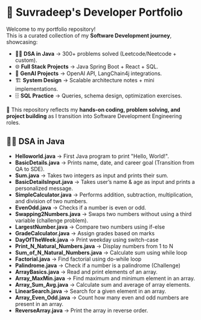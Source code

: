# 🚀 Suvradeep's Developer Portfolio  

Welcome to my portfolio repository!  
This is a curated collection of my **Software Development journey**, showcasing:  

- 🧑‍💻 **DSA in Java** → 300+ problems solved (Leetcode/Neetcode + custom).  
- 🌐 **Full Stack Projects** → Java Spring Boot + React + SQL.  
- 🤖 **GenAI Projects** → OpenAI API, LangChain4j integrations.  
- 🏗️ **System Design** → Scalable architecture notes + mini implementations.  
- 🗄️ **SQL Practice** → Queries, schema design, optimization exercises.  

📌 This repository reflects my **hands-on coding, problem solving, and project building** as I transition into Software Development Engineering roles.  

## 🧑‍💻 **DSA in Java**
- **Helloworld.java** → First Java program to print "Hello, World!".
- **BasicDetails.java** → Prints name, date, and career goal (Transition from QA to SDE).
- **Sum.java** → Takes two integers as input and prints their sum.
- **BasicDetailsInput.java** → Takes user’s name & age as input and prints a personalized message.
- **SimpleCalculator.java** → Performs addition, subtraction, multiplication, and division of two numbers.
- **EvenOdd.java** → Checks if a number is even or odd.
- **Swapping2Numbers.java** → Swaps two numbers without using a third variable (challenge problem).
- **LargestNumber.java** → Compare two numbers using if-else  
- **GradeCalculator.java** → Assign grades based on marks  
- **DayOfTheWeek.java** → Print weekday using switch-case  
- **Print_N_Natural_Numbers.java** → Display numbers from 1 to N  
- **Sum_of_N_Natural_Numbers.java** → Calculate sum using while loop  
- **Factorial.java** → Find factorial using do-while loop  
- **Palindrome.java** → Check if a number is a palindrome (Challenge)
- **ArrayBasics.java** → Read and print elements of an array.  
- **Array_MaxMin.java** → Find maximum and minimum element in an array.  
- **Array_Sum_Avg.java** → Calculate sum and average of array elements.  
- **LinearSearch.java** → Search for a given element in an array.  
- **Array_Even_Odd.java** → Count how many even and odd numbers are present in an array.  
- **ReverseArray.java** → Print the array in reverse order.
